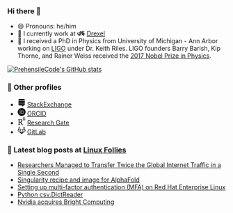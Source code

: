 ### Hi there 👋
- 😄 Pronouns: he/him
- 🏫 I currently work at <img src="imgs/drexel.svg" alt="drexel" width="18px"/> [Drexel](https://drexel.edu/core-facilities/facilities/research-computing/)
- 🔭 I received a PhD in Physics from University of Michigan - Ann Arbor working on [LIGO](https://www.ligo.org) under Dr. Keith Riles. LIGO founders Barry Barish, Kip Thorne, and Rainer Weiss received the [2017 Nobel Prize in Physics](https://www.ligo.caltech.edu/page/press-release-2017-nobel-prize).

[![PrehensileCode's GitHub stats](https://github-readme-stats.vercel.app/api?username=prehensilecode&show_icons=true&theme=prussian)](https://github.com/anuraghazra/github-readme-stats)

### 🧮 Other profiles
- <img src="imgs/stackexchange.svg" alt="stackexchange" width="18px"/> [StackExchange](https://stackexchange.com/users/113983/phzx-munki?tab=accounts)
- <img src="imgs/orcid.svg" alt="orcid" width="18px"/> [ORCID](https://orcid.org/0000-0003-1809-4431)
- <img src="imgs/researchgate.svg" alt="researchgate" width="18px"/> [Research Gate](https://www.researchgate.net/profile/David-Chin-6)
- <img src="imgs/gitlab.svg" alt="gitlab" width="18px"/> [GitLab](https://gitlab.com/prehensilecode)

### 📕 Latest blog posts at [Linux Follies](https://linuxfollies.prehensilecode.net/)
<!-- BLOG-POST-LIST:START -->
- [Researchers Managed to Transfer Twice the Global Internet Traffic in a Single Second](https://linuxfollies.prehensilecode.net/2022/12/researchers-managed-to-transfer-twice.html)
- [Singularity recipe and image for AlphaFold](https://linuxfollies.prehensilecode.net/2022/10/singularity-recipe-and-image-for.html)
- [Setting up multi-factor authentication &lpar;MFA&rpar; on Red Hat Enterprise Linux](https://linuxfollies.prehensilecode.net/2022/02/setting-up-multi-factor-authentication.html)
- [Python csv.DictReader](https://linuxfollies.prehensilecode.net/2022/02/python-csvdictreader.html)
- [Nvidia acquires Bright Computing](https://linuxfollies.prehensilecode.net/2022/01/nvidia-acquires-bright-computing.html)
<!-- BLOG-POST-LIST:END -->

<!--
**prehensilecode/prehensilecode** is a ✨ _special_ ✨ repository because its `README.md` (this file) appears on your GitHub profile.

Here are some ideas to get you started:

- 🔭 I’m currently working on ...
- 🌱 I’m currently learning ...
- 👯 I’m looking to collaborate on ...
- 🤔 I’m looking for help with ...
- 💬 Ask me about ...
- 📫 How to reach me: ...
- 😄 Pronouns: ...
- ⚡ Fun fact: ...
-->

